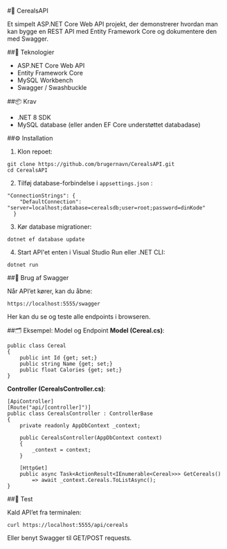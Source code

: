 #🌾 CerealsAPI

Et simpelt ASP.NET Core Web API projekt, der demonstrerer hvordan man kan bygge en REST API med Entity Framework Core og dokumentere den med Swagger.

##🚀 Teknologier

- ASP.NET Core Web API
- Entity Framework Core
- MySQL Workbench
- Swagger / Swashbuckle

##📦 Krav
- .NET 8 SDK
- MySQL database (eller anden EF Core understøttet databadase)

##⚙️ Installation

1. Klon repoet:
```
git clone https://github.com/brugernavn/CerealsAPI.git
cd CerealsAPI
```
2. Tilføj database-forbindelse i ```appsettings.json``` :
```
"ConnectionStrings": {
    "DefaultConnection": "server=localhost;database=cerealsdb;user=root;password=dinKode"
  }
```
3. Kør database migrationer:
```
dotnet ef database update
```
4. Start API'et enten i Visual Studio Run eller .NET CLI:
```
dotnet run
```
##📖 Brug af Swagger

Når API’et kører, kan du åbne:
```
https://localhost:5555/swagger
```
Her kan du se og teste alle endpoints i browseren.

##🗂 Eksempel: Model og Endpoint
<b>Model (Cereal.cs)</b>:
```
public class Cereal
{
    public int Id {get; set;}
    public string Name {get; set;}
    public float Calories {get; set;}
}
```
<b>Controller (CerealsController.cs)</b>:
```
[ApiController]
[Route("api/[controller]")]
public class CerealsController : ControllerBase
{
    private readonly AppDbContext _context;

    public CerealsController(AppDbContext context)
    {
        _context = context;
    }

    [HttpGet]
    public async Task<ActionResult<IEnumerable<Cereal>>> GetCereals()
        => await _context.Cereals.ToListAsync();
}
```
##🧪 Test

Kald API’et fra terminalen:
```
curl https://localhost:5555/api/cereals
```
Eller benyt Swagger til GET/POST requests.
